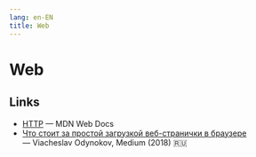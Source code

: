 ```yaml
---
lang: en-EN 
title: Web
---
```

# Web

## Links
- [HTTP](https://developer.mozilla.org/en-US/docs/Web/HTTP) — MDN Web Docs
- [Что стоит за простой загрузкой веб-странички в браузере](https://medium.com/genesis-media/что-стоит-за-простой-загрузкой-веб-странички-в-браузере-3933c96467a) — Viacheslav Odynokov, Medium (2018) 🇷🇺
